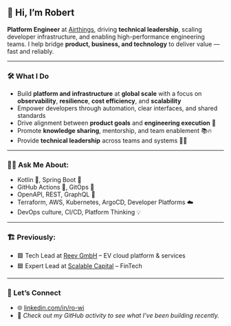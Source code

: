 ## 👋 Hi, I’m Robert

**Platform Engineer** at [Airthings](https://www.airthings.com), driving **technical leadership**, scaling developer infrastructure, and enabling high-performance engineering teams. I help bridge **product, business, and technology** to deliver value — fast and reliably.

---

### 🛠️ What I Do
- Build **platform and infrastructure** at **global scale** with a focus on **observability**, **resilience**, **cost efficiency**, and **scalability**
- Empower developers through automation, clear interfaces, and shared standards
- Drive alignment between **product goals** and **engineering execution** 🎯
- Promote **knowledge sharing**, mentorship, and team enablement 📚🔥
- Provide **technical leadership** across teams and systems 💬🧭
---

### 🧑‍💻 Ask Me About:
- Kotlin 🥳, Spring Boot 🍃
- GitHub Actions 🤖, GitOps 🔁
- OpenAPI, REST, GraphQL 🔌
- Terraform, AWS, Kubernetes, ArgoCD, Developer Platforms ☁️
- DevOps culture, CI/CD, Platform Thinking 💡

---

### 🏗️ Previously:
- 🟪 Tech Lead at [Reev GmbH](https://github.com/emonvia) – EV cloud platform & services
- 🟦 Expert Lead at [Scalable Capital](https://github.com/scacap) – FinTech


---

### 🤝 Let’s Connect
- 🌐 [linkedin.com/in/ro-wi](https://linkedin.com/in/ro-wi)
- 📝 _Check out my GitHub activity to see what I’ve been building recently._


